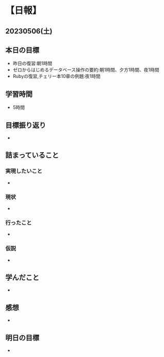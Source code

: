 # 【日報】
## 20230506(土)
## 本日の目標
- 昨日の復習:朝1時間
- ゼロからはじめるデータベース操作の要約:朝1時間、夕方1時間、夜1時間
- Rubyの復習,チェリー本10章の例題:夜1時間

## 学習時間
- 5時間

## 目標振り返り
- 

## 詰まっていること
### 実現したいこと 
- 
### 現状
- 
### 行ったこと 
- 
### 仮説
- 

## 学んだこと
- 

## 感想
- 

## 明日の目標
- 


